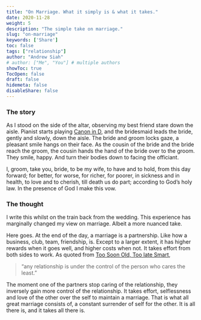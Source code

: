 ```yaml
---
title: "On Marriage. What it simply is & what it takes."
date: 2020-11-28
weight: 5
description: "The simple take on marriage."
slug: "on-marriage"
keywords: ['Share']
toc: false
tags: ["relationship"]
author: "Andrew Siah"
# author: ["Me", "You"] # multiple authors
showToc: true
TocOpen: false
draft: false
hidemeta: false
disableShare: false
---
```


### The story

As I stood on the side of the altar, observing my best friend stare down the aisle. Pianist starts playing [Canon in D](https://www.youtube.com/watch?v=Ptk_1Dc2iPY), and the bridesmaid leads the bride, gently and slowly, down the aisle. The bride and groom locks gaze, a pleasant smile hangs on their face. As the cousin of the bride and the bride reach the groom, the cousin hands the hand of the bride over to the groom. They smile, happy. And turn their bodies down to facing the officiant. 



I, groom, take you, bride, to be my wife, to have and to hold, from this day forward; for better, for worse, for richer, for poorer, in sickness and in health, to love and to cherish, till death us do part; according to God’s holy law. In the presence of God I make this vow.

### The thought

I write this whilst on the train back from the wedding. This experience has marginally changed my view on marriage. Albeit a more nuanced take. 

Here goes. At the end of the day, a marriage is a partnership. Like how a business, club, team, friendship, is. Except to a larger extent, it has higher rewards when it goes well, and higher costs when not. It takes effort from both sides to work. As quoted from [Too Soon Old, Too late Smart](https://g.co/kgs/Hti6gS), 
> “any relationship is under the control of the person who cares the least.” 

The moment one of the partners stop caring of the relationship, they inversely gain more control of the relationship. It takes effort, selflessness and love of the other over the self to maintain a marriage. That is what all great marriage consists of, a constant surrender of self for the other. It is all there is, and it takes all there is.